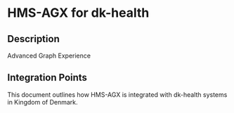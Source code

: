 # HMS-AGX for dk-health

## Description

Advanced Graph Experience

## Integration Points

This document outlines how HMS-AGX is integrated with dk-health systems in Kingdom of Denmark.
